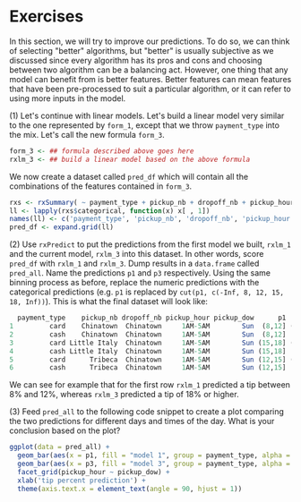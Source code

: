 # Exercises

In this section, we will try to improve our predictions. To do so, we can think of selecting "better" algorithms, but "better" is usually subjective as we discussed since every algorithm has its pros and cons and choosing between two algorithm can be a balancing act. However, one thing that any model can benefit from is better features. Better features can mean features that have been pre-processed to suit a particular algorithm, or it can refer to using more inputs in the model.

(1) Let's continue with linear models. Let's build a linear model very similar to the one represented by `form_1`, except that we throw `payment_type` into the mix. Let's call the new formula `form_3`.

```R
form_3 <- ## formula described above goes here
rxlm_3 <- ## build a linear model based on the above formula
```

We now create a dataset called `pred_df` which will contain all the combinations of the features contained in `form_3`.

```R
rxs <- rxSummary( ~ payment_type + pickup_nb + dropoff_nb + pickup_hour + pickup_dow, mht_xdf)
ll <- lapply(rxs$categorical, function(x) x[ , 1])
names(ll) <- c('payment_type', 'pickup_nb', 'dropoff_nb', 'pickup_hour', 'pickup_dow')
pred_df <- expand.grid(ll)
```

(2) Use `rxPredict` to put the predictions from the first model we built, `rxlm_1` and the current model, `rxlm_3` into this dataset. In other words, score `pred_df` with `rxlm_1` and `rxlm_3`. Dump results in a `data.frame` called `pred_all`. Name the predictions `p1` and `p3` respectively. Using the same binning process as before, replace the numeric predictions with the categorical predictions (e.g. `p1` is replaced by `cut(p1, c(-Inf, 8, 12, 15, 18, Inf))`). This is what the final dataset will look like:

```R
  payment_type    pickup_nb dropoff_nb pickup_hour pickup_dow      p1        p3
1         card    Chinatown  Chinatown     1AM-5AM        Sun  (8,12] (18, Inf]
2         cash    Chinatown  Chinatown     1AM-5AM        Sun  (8,12]  (-Inf,8]
3         card Little Italy  Chinatown     1AM-5AM        Sun (15,18] (18, Inf]
4         cash Little Italy  Chinatown     1AM-5AM        Sun (15,18]  (-Inf,8]
5         card      Tribeca  Chinatown     1AM-5AM        Sun (12,15] (18, Inf]
6         cash      Tribeca  Chinatown     1AM-5AM        Sun (12,15]  (-Inf,8]
```

We can see for example that for the first row `rxlm_1` predicted a tip between 8% and 12%, whereas `rxlm_3` predicted a tip of 18% or higher.

(3) Feed `pred_all` to the following code snippet to create a plot comparing the two predictions for different days and times of the day. What is your conclusion based on the plot?

```R
ggplot(data = pred_all) +
  geom_bar(aes(x = p1, fill = "model 1", group = payment_type, alpha = .5)) +
  geom_bar(aes(x = p3, fill = "model 3", group = payment_type, alpha = .5)) +
  facet_grid(pickup_hour ~ pickup_dow) +
  xlab('tip percent prediction') +
  theme(axis.text.x = element_text(angle = 90, hjust = 1))
```